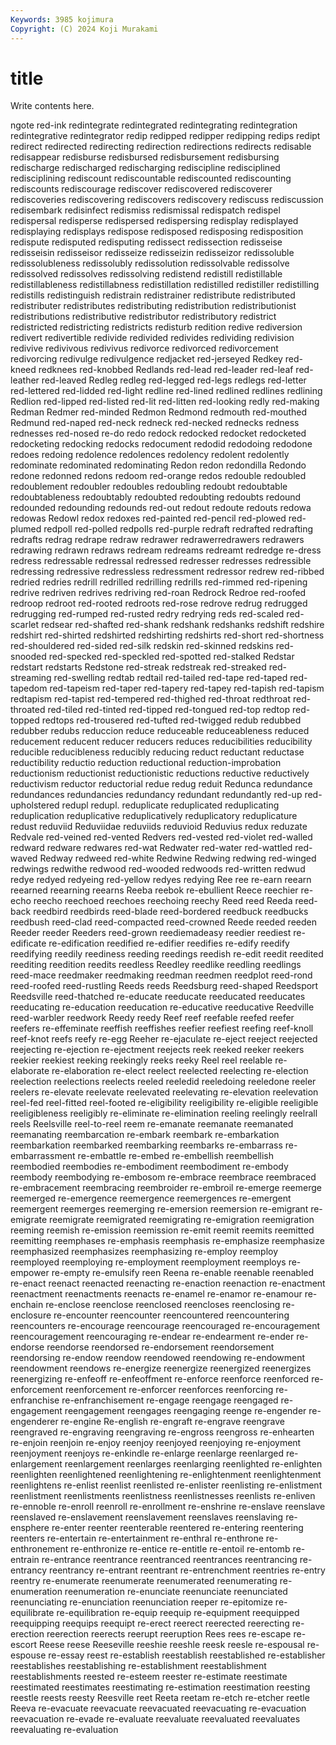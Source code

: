 ```yaml
---
Keywords: 3985 kojimura
Copyright: (C) 2024 Koji Murakami
---
```


# title

Write contents here.



ngote red-ink redintegrate redintegrated redintegrating redintegration
redintegrative redintegrator redip redipped redipper redipping redips redipt redirect redirected
redirecting redirection redirections redirects redisable redisappear redisburse redisbursed redisbursement redisbursing
redischarge redischarged redischarging rediscipline redisciplined redisciplining rediscount rediscountable rediscounted rediscounting
rediscounts rediscourage rediscover rediscovered rediscoverer rediscoveries rediscovering rediscovers rediscovery rediscuss
rediscussion redisembark redisinfect redismiss redismissal redispatch redispel redispersal redisperse redispersed
redispersing redisplay redisplayed redisplaying redisplays redispose redisposed redisposing redisposition redispute
redisputed redisputing redissect redissection redisseise redisseisin redisseisor redisseize redisseizin redisseizor
redissoluble redissolubleness redissolubly redissolution redissolvable redissolve redissolved redissolves redissolving redistend
redistill redistillable redistillableness redistillabness redistillation redistilled redistiller redistilling redistills redistinguish
redistrain redistrainer redistribute redistributed redistributer redistributes redistributing redistribution redistributionist redistributions
redistributive redistributor redistributory redistrict redistricted redistricting redistricts redisturb redition redive
rediversion redivert redivertible redivide redivided redivides redividing redivision redivive redivivous
redivivus redivorce redivorced redivorcement redivorcing redivulge redivulgence redjacket red-jerseyed Redkey
red-kneed redknees red-knobbed Redlands red-lead red-leader red-leaf red-leather red-leaved Redleg
redleg red-legged red-legs redlegs red-letter red-lettered red-lidded red-light redline red-lined
redlined redlines redlining Redlion red-lipped red-listed red-lit red-litten red-looking redly
red-making Redman Redmer red-minded Redmon Redmond redmouth red-mouthed Redmund red-naped
red-neck redneck red-necked rednecks redness rednesses red-nosed re-do redo redock
redocked redocket redocketed redocketing redocking redocks redocument redodid redodoing redodone
redoes redoing redolence redolences redolency redolent redolently redominate redominated redominating
Redon redon redondilla Redondo redone redonned redons redoom red-orange redos
redouble redoubled redoublement redoubler redoubles redoubling redoubt redoubtable redoubtableness redoubtably
redoubted redoubting redoubts redound redounded redounding redounds red-out redout redoute
redouts redowa redowas Redowl redox redoxes red-painted red-pencil red-plowed red-plumed
redpoll red-polled redpolls red-purple redraft redrafted redrafting redrafts redrag redrape
redraw redrawer redrawerredrawers redrawers redrawing redrawn redraws redream redreams redreamt
redredge re-dress redress redressable redressal redressed redresser redresses redressible redressing
redressive redressless redressment redressor redrew red-ribbed redried redries redrill redrilled
redrilling redrills red-rimmed red-ripening redrive redriven redrives redriving red-roan Redrock
Redroe red-roofed redroop redroot red-rooted redroots red-rose redrove redrug redrugged
redrugging red-rumped red-rusted redry redrying reds red-scaled red-scarlet redsear red-shafted
red-shank redshank redshanks redshift redshire redshirt red-shirted redshirted redshirting redshirts
red-short red-shortness red-shouldered red-sided red-silk redskin red-skinned redskins red-snooded red-specked
red-speckled red-spotted red-stalked Redstar redstart redstarts Redstone red-streak redstreak red-streaked
red-streaming red-swelling redtab redtail red-tailed red-tape red-taped red-tapedom red-tapeism red-taper
red-tapery red-tapey red-tapish red-tapism redtapism red-tapist red-tempered red-thighed red-throat redthroat
red-throated red-tiled red-tinted red-tipped red-tongued red-top redtop red-topped redtops red-trousered
red-tufted red-twigged redub redubbed redubber redubs reduccion reduce reduceable reduceableness
reduced reducement reducent reducer reducers reduces reducibilities reducibility reducible reducibleness
reducibly reducing reduct reductant reductase reductibility reductio reduction reductional reduction-improbation
reductionism reductionist reductionistic reductions reductive reductively reductivism reductor reductorial redue
redug reduit Redunca redundance redundances redundancies redundancy redundant redundantly red-up
red-upholstered redupl redupl. reduplicate reduplicated reduplicating reduplication reduplicative reduplicatively reduplicatory
reduplicature redust reduviid Reduviidae reduviids reduvioid Reduvius redux reduzate Redvale
red-veined red-vented Redvers red-vested red-violet red-walled redward redware redwares red-wat
Redwater red-water red-wattled red-waved Redway redweed red-white Redwine Redwing redwing
red-winged redwings redwithe redwood red-wooded redwoods red-written redwud redye redyed
redyeing red-yellow redyes redying Ree ree re-earn reearn reearned reearning
reearns Reeba reebok re-ebullient Reece reechier re-echo reecho reechoed reechoes
reechoing reechy Reed reed Reeda reed-back reedbird reedbirds reed-blade reed-bordered
reedbuck reedbucks reedbush reed-clad reed-compacted reed-crowned Reede reeded reeden Reeder
reeder Reeders reed-grown reediemadeasy reedier reediest re-edificate re-edification reedified re-edifier
reedifies re-edify reedify reedifying reedily reediness reeding reedings reedish re-edit
reedit reedited reediting reedition reedits reedless Reedley reedlike reedling reedlings
reed-mace reedmaker reedmaking reedman reedmen reedplot reed-rond reed-roofed reed-rustling Reeds
reeds Reedsburg reed-shaped Reedsport Reedsville reed-thatched re-educate reeducate reeducated reeducates
reeducating re-education reeducation re-educative reeducative Reedville reed-warbler reedwork Reedy reedy
Reef reef reefable reefed reefer reefers re-effeminate reeffish reeffishes reefier
reefiest reefing reef-knoll reef-knot reefs reefy re-egg Reeher re-ejaculate re-eject
reeject reejected reejecting re-ejection re-ejectment reejects reek reeked reeker reekers
reekier reekiest reeking reekingly reeks reeky Reel reel reelable re-elaborate
re-elaboration re-elect reelect reelected reelecting re-election reelection reelections reelects reeled
reeledid reeledoing reeledone reeler reelers re-elevate reelevate reelevated reelevating re-elevation
reelevation reel-fed reel-fitted reel-footed re-eligibility reeligibility re-eligible reeligible reeligibleness reeligibly
re-eliminate re-elimination reeling reelingly reelrall reels Reelsville reel-to-reel reem re-emanate
reemanate reemanated reemanating reembarcation re-embark reembark re-embarkation reembarkation reembarked reembarking
reembarks re-embarrass re-embarrassment re-embattle re-embed re-embellish reembellish reembodied reembodies re-embodiment
reembodiment re-embody reembody reembodying re-embosom re-embrace reembrace reembraced re-embracement reembracing
reembroider re-embroil re-emerge reemerge reemerged re-emergence reemergence reemergences re-emergent reemergent
reemerges reemerging re-emersion reemersion re-emigrant re-emigrate reemigrate reemigrated reemigrating re-emigration
reemigration reeming reemish re-emission reemission re-emit reemit reemits reemitted reemitting
reemphases re-emphasis reemphasis re-emphasize reemphasize reemphasized reemphasizes reemphasizing re-employ reemploy
reemployed reemploying re-employment reemployment reemploys re-empower re-empty re-emulsify reen Reena
re-enable reenable reenabled re-enact reenact reenacted reenacting re-enaction reenaction re-enactment
reenactment reenactments reenacts re-enamel re-enamor re-enamour re-enchain re-enclose reenclose reenclosed
reencloses reenclosing re-enclosure re-encounter reencounter reencountered reencountering reencounters re-encourage reencourage
reencouraged re-encouragement reencouragement reencouraging re-endear re-endearment re-ender re-endorse reendorse reendorsed
re-endorsement reendorsement reendorsing re-endow reendow reendowed reendowing re-endowment reendowment reendows
re-energize reenergize reenergized reenergizes reenergizing re-enfeoff re-enfeoffment re-enforce reenforce reenforced
re-enforcement reenforcement re-enforcer reenforces reenforcing re-enfranchise re-enfranchisement re-engage reengage reengaged
re-engagement reengagement reengages reengaging reenge re-engender re-engenderer re-engine Re-english re-engraft
re-engrave reengrave reengraved re-engraving reengraving re-engross reengross re-enhearten re-enjoin reenjoin
re-enjoy reenjoy reenjoyed reenjoying re-enjoyment reenjoyment reenjoys re-enkindle re-enlarge reenlarge
reenlarged re-enlargement reenlargement reenlarges reenlarging reenlighted re-enlighten reenlighten reenlightened reenlightening
re-enlightenment reenlightenment reenlightens re-enlist reenlist reenlisted re-enlister reenlisting re-enlistment reenlistment
reenlistments reenlistness reenlistnesses reenlists re-enliven re-ennoble re-enroll reenroll re-enrollment re-enshrine
re-enslave reenslave reenslaved re-enslavement reenslavement reenslaves reenslaving re-ensphere re-enter reenter
reenterable reentered re-entering reentering reenters re-entertain re-entertainment re-enthral re-enthrone re-enthronement
re-enthronize re-entice re-entitle re-entoil re-entomb re-entrain re-entrance reentrance reentranced reentrances
reentrancing re-entrancy reentrancy re-entrant reentrant re-entrenchment reentries re-entry reentry re-enumerate
reenumerate reenumerated reenumerating re-enumeration reenumeration re-enunciate reenunciate reenunciated reenunciating re-enunciation
reenunciation reeper re-epitomize re-equilibrate re-equilibration re-equip reequip re-equipment reequipped reequipping
reequips reequipt re-erect reerect reerected reerecting re-erection reerection reerects reerupt
reeruption Rees rees re-escape re-escort Reese reese Reeseville reeshie reeshle
reesk reesle re-espousal re-espouse re-essay reest re-establish reestablish reestablished re-establisher
reestablishes reestablishing re-establishment reestablishment reestablishments reested re-esteem reester re-estimate reestimate
reestimated reestimates reestimating re-estimation reestimation reesting reestle reests reesty Reesville
reet Reeta reetam re-etch re-etcher reetle Reeva re-evacuate reevacuate reevacuated
reevacuating re-evacuation reevacuation re-evade re-evaluate reevaluate reevaluated reevaluates reevaluating re-evaluation
